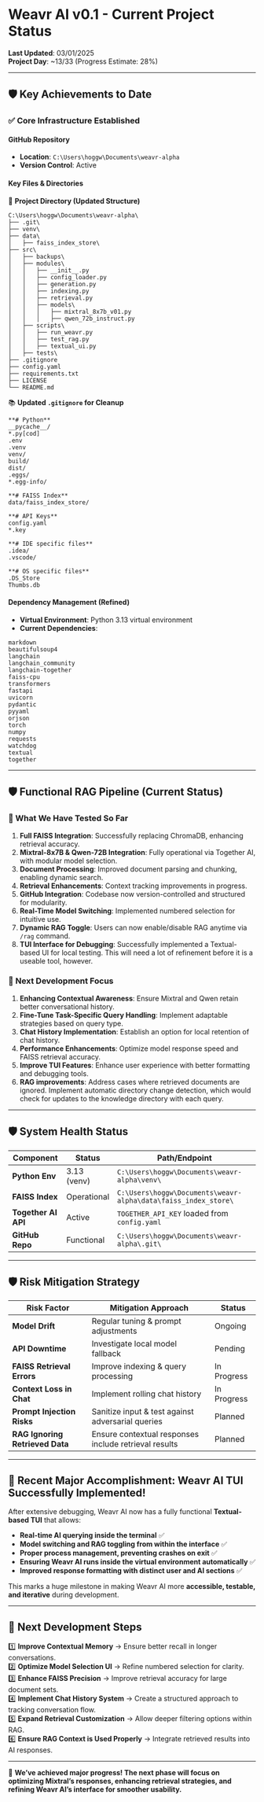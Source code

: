 # **Weavr AI v0.1 - Current Project Status**

**Last Updated**: 03/01/2025  
**Project Day**: ~13/33 (Progress Estimate: 28%)

---

## **🛡️ Key Achievements to Date**

### **✅ Core Infrastructure Established**

#### **GitHub Repository**

- **Location**: `C:\Users\hoggw\Documents\weavr-alpha`
- **Version Control**: Active

#### **Key Files & Directories**

📂 **Project Directory (Updated Structure)**

```plaintext
C:\Users\hoggw\Documents\weavr-alpha\  
├── .git\  
├── venv\  
├── data\  
│   ├── faiss_index_store\  
├── src\  
│   ├── backups\  
│   ├── modules\  
│   │   ├── __init__.py  
│   │   ├── config_loader.py  
│   │   ├── generation.py  
│   │   ├── indexing.py  
│   │   ├── retrieval.py  
│   │   ├── models\  
│   │   │   ├── mixtral_8x7b_v01.py  
│   │   │   ├── qwen_72b_instruct.py  
│   ├── scripts\  
│   │   ├── run_weavr.py  
│   │   ├── test_rag.py  
│   │   ├── textual_ui.py  
│   ├── tests\  
├── .gitignore  
├── config.yaml  
├── requirements.txt  
├── LICENSE  
└── README.md  
```

📚 **Updated `.gitignore` for Cleanup**

```plaintext
**# Python**
__pycache__/  
*.py[cod]  
.env  
.venv  
venv/  
build/  
dist/  
.eggs/  
*.egg-info/  

**# FAISS Index**
data/faiss_index_store/  

**# API Keys**
config.yaml  
*.key  

**# IDE specific files**
.idea/  
.vscode/  

**# OS specific files**
.DS_Store  
Thumbs.db  
```

#### **Dependency Management (Refined)**

- **Virtual Environment**: Python 3.13 virtual environment
- **Current Dependencies**:

```plaintext
markdown
beautifulsoup4
langchain
langchain_community
langchain-together
faiss-cpu
transformers
fastapi
uvicorn
pydantic
pyyaml
orjson
torch
numpy
requests
watchdog
textual  
together
```

---

## **🛡️ Functional RAG Pipeline (Current Status)**

### **🚀 What We Have Tested So Far**

1. **Full FAISS Integration**: Successfully replacing ChromaDB, enhancing retrieval accuracy.
2. **Mixtral-8x7B & Qwen-72B Integration**: Fully operational via Together AI, with modular model selection.
3. **Document Processing**: Improved document parsing and chunking, enabling dynamic search.
4. **Retrieval Enhancements**: Context tracking improvements in progress.
5. **GitHub Integration**: Codebase now version-controlled and structured for modularity.
6. **Real-Time Model Switching**: Implemented numbered selection for intuitive use.
7. **Dynamic RAG Toggle**: Users can now enable/disable RAG anytime via `/rag` command.
8. **TUI Interface for Debugging**: Successfully implemented a Textual-based UI for local testing. This will need a lot of refinement before it is a useable tool, however.

### **🔬 Next Development Focus**

1. **Enhancing Contextual Awareness**: Ensure Mixtral and Qwen retain better conversational history.
2. **Fine-Tune Task-Specific Query Handling**: Implement adaptable strategies based on query type.
3. **Chat History Implementation**: Establish an option for local retention of chat history.
4. **Performance Enhancements**: Optimize model response speed and FAISS retrieval accuracy.
5. **Improve TUI Features**: Enhance user experience with better formatting and debugging tools.
6. **RAG improvements**: Address cases where retrieved documents are ignored.  Implement automatic directory change detection, which would check for updates to the knowledge directory with each query.

---

## **🛡️ System Health Status**

|Component|Status|Path/Endpoint|
|---|---|---|
|**Python Env**|3.13 (venv)|`C:\Users\hoggw\Documents\weavr-alpha\venv\`|
|**FAISS Index**|Operational|`C:\Users\hoggw\Documents\weavr-alpha\data\faiss_index_store\`|
|**Together AI API**|Active|`TOGETHER_API_KEY` loaded from `config.yaml`|
|**GitHub Repo**|Functional|`C:\Users\hoggw\Documents\weavr-alpha\.git\`|

---

## **🛡️ Risk Mitigation Strategy**

|Risk Factor|Mitigation Approach|Status|
|---|---|---|
|**Model Drift**|Regular tuning & prompt adjustments|Ongoing|
|**API Downtime**|Investigate local model fallback|Pending|
|**FAISS Retrieval Errors**|Improve indexing & query processing|In Progress|
|**Context Loss in Chat**|Implement rolling chat history|In Progress|
|**Prompt Injection Risks**|Sanitize input & test against adversarial queries|Planned|
|**RAG Ignoring Retrieved Data**|Ensure contextual responses include retrieval results|Planned|

---

## **🚀 Recent Major Accomplishment: Weavr AI TUI Successfully Implemented!**

After extensive debugging, Weavr AI now has a fully functional **Textual-based TUI** that allows:

- **Real-time AI querying inside the terminal** ✅
- **Model switching and RAG toggling from within the interface** ✅
- **Proper process management, preventing crashes on exit** ✅
- **Ensuring Weavr AI runs inside the virtual environment automatically** ✅
- **Improved response formatting with distinct user and AI sections** ✅

This marks a huge milestone in making Weavr AI more **accessible, testable, and iterative** during development.

---

## **🚀 Next Development Steps**

1️⃣ **Improve Contextual Memory** → Ensure better recall in longer conversations.  
2️⃣ **Optimize Model Selection UI** → Refine numbered selection for clarity.  
3️⃣ **Enhance FAISS Precision** → Improve retrieval accuracy for large document sets.  
4️⃣ **Implement Chat History System** → Create a structured approach to tracking conversation flow.  
5️⃣ **Expand Retrieval Customization** → Allow deeper filtering options within RAG.  
6️⃣ **Ensure RAG Context is Used Properly** → Integrate retrieved results into AI responses.

---

🚀 **We’ve achieved major progress! The next phase will focus on optimizing Mixtral’s responses, enhancing retrieval strategies, and refining Weavr AI’s interface for smoother usability.**